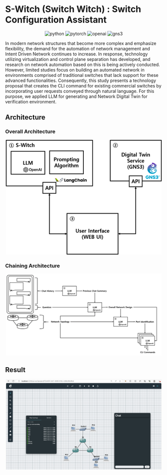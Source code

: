 # S-Witch (Switch Witch) : Switch Configuration Assistant

<div align="center">
  
  ![python](https://img.shields.io/badge/python-3.11-brightgreen)
  ![pytorch](https://img.shields.io/badge/langchain-0.0.352-orange)
  ![openai](https://img.shields.io/badge/openai-0.28.1-blueviolet)
  ![gns3](https://img.shields.io/badge/gns3-2.2.44-blue)
  
</div>

In modern network structures that become more complex and emphasize flexibility, the demand for the automation of network management and Intent Driven Network continues to increase. In response, technology utilizing virtualization and control plane separation has developed, and research on network automation based on this is being actively conducted. However, limited studies focus on building an automated network in environments comprised of traditional switches that lack support for these advanced functionalities. Consequently, this study presents a technology proposal that creates the CLI command for existing commercial switches by incorporating user requests conveyed through natural language. For this purpose, we applied LLM for generating and Network Digital Twin for verification environment.

## Architecture

### Overall Architecture

<div align="center">
  <img src="./imgs/overall-architecture.png" width="500px" />
</div>

### Chaining Architecture

<div align="center">
  <img src="./imgs/llm-chaining.png" width="500px" />
</div>

## Result

<div align="center">
  <img src="./imgs/web-ui.png" width="500px" />
</div>
